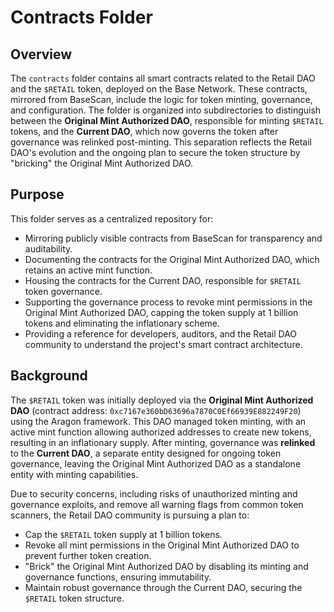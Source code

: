 # Contracts Folder

## Overview
The `contracts` folder contains all smart contracts related to the Retail DAO and the `$RETAIL` token, deployed on the Base Network. These contracts, mirrored from BaseScan, include the logic for token minting, governance, and configuration. The folder is organized into subdirectories to distinguish between the **Original Mint Authorized DAO**, responsible for minting `$RETAIL` tokens, and the **Current DAO**, which now governs the token after governance was relinked post-minting. This separation reflects the Retail DAO's evolution and the ongoing plan to secure the token structure by "bricking" the Original Mint Authorized DAO.

## Purpose
This folder serves as a centralized repository for:
- Mirroring publicly visible contracts from BaseScan for transparency and auditability.
- Documenting the contracts for the Original Mint Authorized DAO, which retains an active mint function.
- Housing the contracts for the Current DAO, responsible for `$RETAIL` token governance.
- Supporting the governance process to revoke mint permissions in the Original Mint Authorized DAO, capping the token supply at 1 billion tokens and eliminating the inflationary scheme.
- Providing a reference for developers, auditors, and the Retail DAO community to understand the project's smart contract architecture.

## Background
The `$RETAIL` token was initially deployed via the **Original Mint Authorized DAO** (contract address: `0xc7167e360bD63696a7870C0Ef66939E882249F20`) using the Aragon framework. This DAO managed token minting, with an active mint function allowing authorized addresses to create new tokens, resulting in an inflationary supply. After minting, governance was **relinked** to the **Current DAO**, a separate entity designed for ongoing token governance, leaving the Original Mint Authorized DAO as a standalone entity with minting capabilities.

Due to security concerns, including risks of unauthorized minting and governance exploits, and remove all warning flags from common token scanners, the Retail DAO community is pursuing a plan to:
- Cap the `$RETAIL` token supply at 1 billion tokens.
- Revoke all mint permissions in the Original Mint Authorized DAO to prevent further token creation.
- "Brick" the Original Mint Authorized DAO by disabling its minting and governance functions, ensuring immutability.
- Maintain robust governance through the Current DAO, securing the `$RETAIL` token structure.